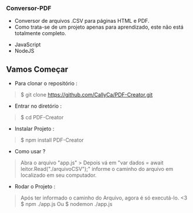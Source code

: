 ### Conversor-PDF
 
 
- Conversor de arquivos .CSV para páginas HTML e PDF.
- Como trata-se de um projeto apenas para aprendizado, este não está totalmente completo.

* JavaScript
* NodeJS


## Vamos Começar
 
* Para clonar o repositório :
>    $  git clone https://github.com/CallyCa/PDF-Creator.git
* Entrar no diretório :
>    $  cd PDF-Creator
* Instalar Projeto :
>    $ npm install PDF-Creator

* Como usar ?
>   Abra o arquivo "app.js" > Depois vá em "var dados = await leitor.Read("./arquivoCSV");"
>   informe o caminho do arquivo em localizado em seu computador.

* Rodar o Projeto :
>  Após ter informado o caminho do Arquivo, agora é só executá-lo. <3
>    $ npm ./app.js
>   Ou
>    $ nodemon ./app.js

